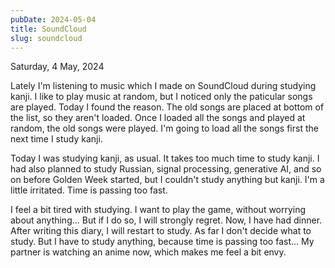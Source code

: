 ```yaml
---
pubDate: 2024-05-04
title: SoundCloud
slug: soundcloud
---
```


Saturday, 4 May, 2024

Lately I'm listening to music which I made on SoundCloud during studying kanji. I like to play music at random, but I noticed only the paticular songs are played. Today I found the reason. The old songs are placed at bottom of the list, so they aren't loaded. Once I loaded all the songs and played at random, the old songs were played. I'm going to load all the songs first the next time I study kanji.

Today I was studying kanji, as usual. It takes too much time to study kanji. I had also planned to study Russian, signal processing, generative AI, and so on before Golden Week started, but I couldn't study anything but kanji. I'm a little irritated. Time is passing too fast.

I feel a bit tired with studying. I want to play the game, without worrying about anything... But if I do so, I will strongly regret. Now, I have had dinner. After writing this diary, I will restart to study. As far I don't decide what to study. But I have to study anything, because time is passing too fast... My partner is watching an anime now, which makes me feel a bit envy.